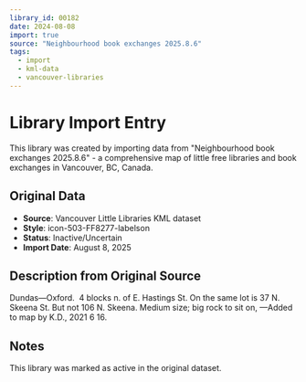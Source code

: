 ```yaml
---
library_id: 00182
date: 2024-08-08
import: true
source: "Neighbourhood book exchanges 2025.8.6"
tags:
  - import
  - kml-data
  - vancouver-libraries
---
```


# Library Import Entry

This library was created by importing data from "Neighbourhood book exchanges 2025.8.6" - a comprehensive map of little free libraries and book exchanges in Vancouver, BC, Canada.

## Original Data

- **Source**: Vancouver Little Libraries KML dataset
- **Style**: icon-503-FF8277-labelson
- **Status**: Inactive/Uncertain
- **Import Date**: August 8, 2025

## Description from Original Source

Dundas—Oxford.  4 blocks n. of E. Hastings St.
On the same lot is 37 N. Skeena St.
But not 106 N. Skeena.
Medium size; big rock to sit on,
—Added to map by K.D., 2021 6 16.



## Notes

This library was marked as active in the original dataset.
